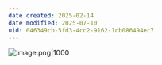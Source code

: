 ```yaml
---
date created: 2025-02-14
date modified: 2025-07-10
uid: 046349cb-5fd3-4cc2-9162-1cb086494ec7
---
```


![image.png|1000](https://imagehosting4picgo.oss-cn-beijing.aliyuncs.com/imagehosting/fix-dir%2Fpicgo%2Fpicgo-clipboard-images%2F2025%2F04%2F26%2F15-01-34-110552f7b1411847b60f4572a9033340-202504261501806-9f98e0.png)
